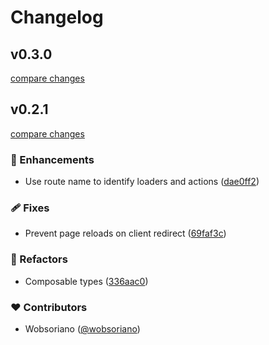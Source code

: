 # Changelog


## v0.3.0

[compare changes](https://github.com/wobsoriano/numix/compare/v0.2.1...v0.3.0)

## v0.2.1

[compare changes](https://github.com/wobsoriano/numix/compare/v0.2.0...v0.2.1)


### 🚀 Enhancements

  - Use route name to identify loaders and actions ([dae0ff2](https://github.com/wobsoriano/numix/commit/dae0ff2))

### 🩹 Fixes

  - Prevent page reloads on client redirect ([69faf3c](https://github.com/wobsoriano/numix/commit/69faf3c))

### 💅 Refactors

  - Composable types ([336aac0](https://github.com/wobsoriano/numix/commit/336aac0))

### ❤️  Contributors

- Wobsoriano ([@wobsoriano](http://github.com/wobsoriano))

